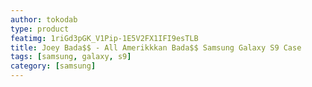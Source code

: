 ```yaml
---
author: tokodab
type: product
featimg: 1riGd3pGK_V1Pip-1E5V2FX1IFI9esTLB
title: Joey Bada$$ - All Amerikkkan Bada$$ Samsung Galaxy S9 Case
tags: [samsung, galaxy, s9]
category: [samsung]
---
```

